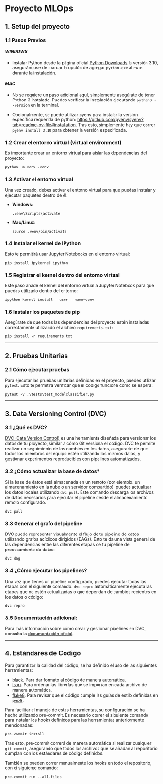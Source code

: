 # Proyecto MLOps

## 1. Setup del proyecto

### 1.1 Pasos Previos

#### _WINDOWS_

- Instalar Python desde la página oficial [Python Downloads](https://www.python.org/downloads/) la versión 3.10, asegurándose de marcar la opción de agregar `python.exe` al `PATH` durante la instalación.

#### _MAC_

- No se requiere un paso adicional aquí, simplemente asegúrate de tener Python 3 instalado. Puedes verificar la instalación ejecutando `python3 --version` en la terminal.

- Opcionalmente, se puede utilizar pyenv para instalar la versión específica requerida de python: https://github.com/pyenv/pyenv?tab=readme-ov-file#installation. Tras esto, simplemente hay que correr `pyenv install 3.10` para obtener la versión especificada.

### 1.2 Crear el entorno virtual (virtual environment)

Es importante crear un entorno virtual para aislar las dependencias del proyecto:

```
python -m venv .venv
```

### 1.3 Activar el entorno virtual

Una vez creado, debes activar el entorno virtual para que puedas instalar y ejecutar paquetes dentro de él:

- **Windows**:

  ```
  .venv\Scripts\activate
  ```

- **Mac/Linux**:
  ```
  source .venv/bin/activate
  ```

### 1.4 Instalar el kernel de IPython

Esto te permitirá usar Jupyter Notebooks en el entorno virtual:

```
pip install ipykernel ipython
```

### 1.5 Registrar el kernel dentro del entorno virtual

Este paso añade el kernel del entorno virtual a Jupyter Notebook para que puedas utilizarlo dentro del entorno:

```
ipython kernel install --user --name=venv
```

### 1.6 Instalar los paquetes de pip

Asegúrate de que todas las dependencias del proyecto estén instaladas correctamente utilizando el archivo `requirements.txt`:

```
pip install -r requirements.txt
```

---

## 2. Pruebas Unitarias

### 2.1 Cómo ejecutar pruebas

Para ejecutar las pruebas unitarias definidas en el proyecto, puedes utilizar `pytest`. Esto te permitirá verificar que el código funcione como se espera:

```
pytest -v .\tests\test_modelclassifier.py
```

---

## 3. Data Versioning Control (DVC)

### 3.1 ¿Qué es DVC?

[DVC (Data Version Control)](https://dvc.org) es una herramienta diseñada para versionar los datos de tu proyecto, similar a cómo Git versiona el código. DVC te permite realizar un seguimiento de los cambios en los datos, asegurarte de que todos los miembros del equipo estén utilizando los mismos datos, y gestionar experimentos reproducibles con pipelines automatizados.

### 3.2 ¿Cómo actualizar la base de datos?

Si la base de datos está almacenada en un remoto (por ejemplo, un almacenamiento en la nube o un servidor compartido), puedes actualizar los datos locales utilizando `dvc pull`. Este comando descarga los archivos de datos necesarios para ejecutar el pipeline desde el almacenamiento remoto configurado.

```
dvc pull
```

### 3.3 Generar el grafo del pipeline

DVC puede representar visualmente el flujo de tu pipeline de datos utilizando grafos acíclicos dirigidos (DAGs). Esto te da una vista general de las dependencias entre las diferentes etapas de tu pipeline de procesamiento de datos:

```
dvc dag
```

### 3.4 ¿Cómo ejecutar los pipelines?

Una vez que tienes un pipeline configurado, puedes ejecutar todas las etapas con el siguiente comando. `dvc repro` automáticamente ejecuta las etapas que no estén actualizadas o que dependan de cambios recientes en los datos o código:

```
dvc repro
```

### 3.5 Documentación adicional:

Para más información sobre cómo crear y gestionar pipelines en DVC, consulta la [documentación oficial](https://dvc.org/doc/start/data-pipelines/data-pipelines).

---

## 4. Estándares de Código

Para garantizar la calidad del código, se ha definido el uso de las siguientes herramientas:

- [black](https://black.readthedocs.io/en/stable/). Para dar formato al código de manera automática.
- [isort](https://pycqa.github.io/isort/). Para ordenar las librerías que se importan en cada archivo de manera automática.
- [flake8](https://flake8.pycqa.org/en/latest/index.html#). Para revisar que el código cumple las guías de estilo definidas en [pep8](https://peps.python.org/pep-0008/).

Para facilitar el manejo de estas herramientas, su configuración se ha hecho utilizando [pre-commit](https://pre-commit.com/). Es necesario correr el siguiente comando para instalar los hooks definidos para las herramientas anteriormente mencionadas:

```
pre-commit install
```

Tras esto, pre-commit correrá de manera automática al realizar cualquier `git commit`, asegurando que todos los archivos que se añadan al repositorio cumplan con los estándares de código definidos.

También se pueden correr manualmente los hooks en todo el repositorio, con el siguiente comando:

```
pre-commit run --all-files
```
